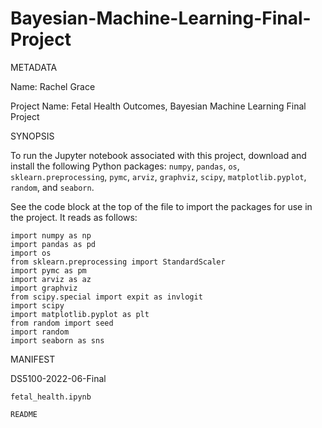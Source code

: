 # Bayesian-Machine-Learning-Final-Project
METADATA

Name: Rachel Grace

Project Name: Fetal Health Outcomes, Bayesian Machine Learning Final Project


SYNOPSIS

To run the Jupyter notebook associated with this project, download and install the following Python packages: `numpy`, `pandas`, `os`, `sklearn.preprocessing`, `pymc`, `arviz`, `graphviz`, `scipy`, `matplotlib.pyplot`, `random`, and `seaborn`.


See the code block at the top of the file to import the packages for use in the project. It reads as follows:
```
import numpy as np
import pandas as pd
import os
from sklearn.preprocessing import StandardScaler
import pymc as pm
import arviz as az
import graphviz
from scipy.special import expit as invlogit
import scipy
import matplotlib.pyplot as plt
from random import seed
import random
import seaborn as sns
```

MANIFEST

DS5100-2022-06-Final

    fetal_health.ipynb
    
    README
